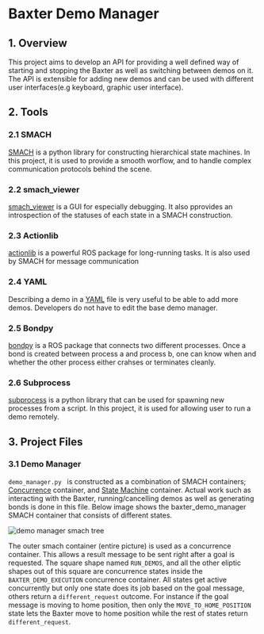 # Baxter Demo Manager

## 1. Overview
This project aims to develop an API for providing a well defined way of starting and stopping the Baxter as well as switching between demos on it. The API is extensible for adding new demos and can be used with different user interfaces(e.g keyboard, graphic user interface). 

## 2. Tools

### 2.1 SMACH
[SMACH](http://wiki.ros.org/smach) is a python library for constructing hierarchical state machines. In this project, it is used to provide a smooth worflow, and to handle complex communication protocols behind the scene.

### 2.2 smach_viewer
[smach_viewer](http://wiki.ros.org/YAML%20Overview) is a GUI for especially debugging. It also pprovides an introspection of the statuses of each state in a SMACH construction.

### 2.3 Actionlib
[actionlib](http://wiki.ros.org/actionlib) is a powerful ROS package for long-running tasks. It is also used by SMACH for message communication

### 2.4 YAML
Describing a demo in a [YAML](http://wiki.ros.org/YAML%20Overview) file is very useful to be able to add more demos. Developers do not have to edit the base demo manager. 

### 2.5 Bondpy
[bondpy](http://wiki.ros.org/bondpy) is a ROS package that connects two different processes. Once a bond is created between process a and process b, one can know when and whether the other process either crahses or terminates cleanly.

### 2.6 Subprocess
[subprocess](https://docs.python.org/2/library/subprocess.html) is a python library that can be used for spawning new processes from a script. In this project, it is used for allowing user to run a demo remotely. 

## 3. Project Files
### 3.1 Demo Manager
```demo_manager.py ``` is constructed as a combination of SMACH containers; [Concurrence](http://docs.ros.org/jade/api/smach/html/python/smach.concurrence.Concurrence-class.html) container, and [State Machine](http://docs.ros.org/jade/api/smach/html/python/smach.state_machine.StateMachine-class.html) container. Actual work such as interacting with the Baxter, running/cancelling demos as well as generating bonds is done in this file. Below image shows the baxter_demo_manager SMACH container that consists of different states. 

![demo manager smach tree](image/dm_smach_tree.png)

The outer smach container (entire picture) is used as a concurrence container. This allows a result message to be sent right after a goal is requested. The square shape named ```RUN_DEMOS```, and all the other eliptic shapes out of this square are concurrence states inside the ```BAXTER_DEMO_EXECUTION``` concurrence container. All states get active concurrently but only one state does its job based on the goal message, others return a ```different_request``` outcome. For instance if the goal message is moving to home position, then only the ```MOVE_TO_HOME_POSITION``` state lets the Baxter move to home position while the rest of states return ```different_request```.

